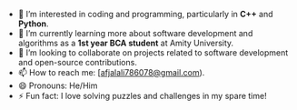 - 👀 I’m interested in coding and programming, particularly in **C++** and **Python**.
- 🌱 I’m currently learning more about software development and algorithms as a **1st year BCA student** at Amity University.
- 💞️ I’m looking to collaborate on projects related to software development and open-source contributions.
- 📫 How to reach me: [afjalali786078@gmail.com).
- 😄 Pronouns: He/Him
- ⚡ Fun fact: I love solving puzzles and challenges in my spare time!
